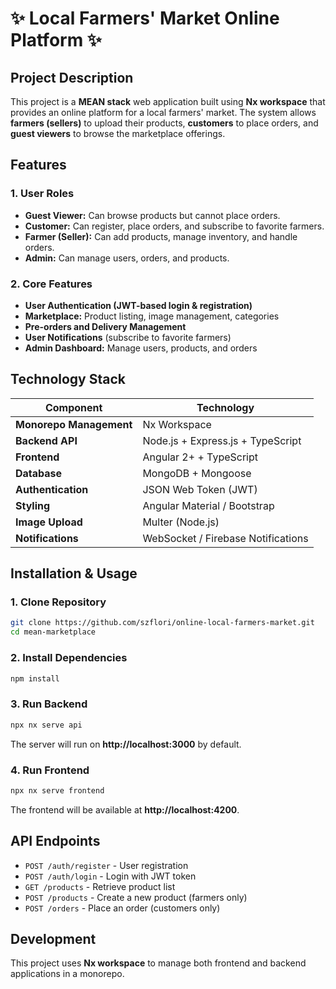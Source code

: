# ✨ Local Farmers' Market Online Platform ✨

## **Project Description**
This project is a **MEAN stack** web application built using **Nx workspace** that provides an online platform for a local farmers' market. The system allows **farmers (sellers)** to upload their products, **customers** to place orders, and **guest viewers** to browse the marketplace offerings.

## **Features**
### **1. User Roles**
- **Guest Viewer:** Can browse products but cannot place orders.
- **Customer:** Can register, place orders, and subscribe to favorite farmers.
- **Farmer (Seller):** Can add products, manage inventory, and handle orders.
- **Admin:** Can manage users, orders, and products.

### **2. Core Features**
- **User Authentication (JWT-based login & registration)**
- **Marketplace:** Product listing, image management, categories
- **Pre-orders and Delivery Management**
- **User Notifications** (subscribe to favorite farmers)
- **Admin Dashboard:** Manage users, products, and orders

## **Technology Stack**
| Component | Technology |
|-----------|------------|
| **Monorepo Management** | Nx Workspace |
| **Backend API** | Node.js + Express.js + TypeScript |
| **Frontend** | Angular 2+ + TypeScript |
| **Database** | MongoDB + Mongoose |
| **Authentication** | JSON Web Token (JWT) |
| **Styling** | Angular Material / Bootstrap |
| **Image Upload** | Multer (Node.js) |
| **Notifications** | WebSocket / Firebase Notifications |

## **Installation & Usage**
### **1. Clone Repository**
```bash
git clone https://github.com/szflori/online-local-farmers-market.git
cd mean-marketplace
```

### **2. Install Dependencies**
```bash
npm install
```

### **3. Run Backend**
```bash
npx nx serve api
```
The server will run on **http://localhost:3000** by default.

### **4. Run Frontend**
```bash
npx nx serve frontend
```
The frontend will be available at **http://localhost:4200**.

## **API Endpoints**
- `POST /auth/register` - User registration
- `POST /auth/login` - Login with JWT token
- `GET /products` - Retrieve product list
- `POST /products` - Create a new product (farmers only)
- `POST /orders` - Place an order (customers only)

## **Development**
This project uses **Nx workspace** to manage both frontend and backend applications in a monorepo.
